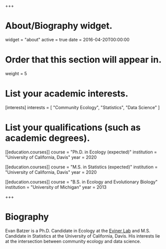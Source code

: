 +++
# About/Biography widget.
widget = "about"
active = true
date = 2016-04-20T00:00:00

# Order that this section will appear in.
weight = 5

# List your academic interests.
[interests]
  interests = [
    "Community Ecology",
    "Statistics",
    "Data Science"
  ]

# List your qualifications (such as academic degrees).
[[education.courses]]
  course = "Ph.D. in Ecology (expected)"
  institution = "University of California, Davis"
  year = 2020

[[education.courses]]
    course = "M.S. in Statistics (expected)"
    institution = "University of California, Davis"
    year = 2020

[[education.courses]]
  course = "B.S. in Ecology and Evolutionary Biology"
  institution = "University of Michigan"
  year = 2013

+++

# Biography

Evan Batzer is a Ph.D. Candidate in Ecology at the [Eviner Lab](https://eviner.faculty.ucdavis.edu/) and M.S. Candidate in Statistics at the University of California, Davis. His interests lie at the intersection between community ecology and data science.
